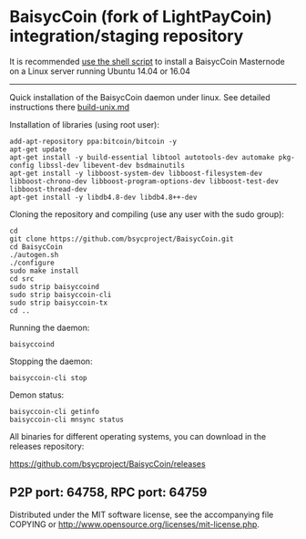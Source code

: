 BaisycCoin (fork of LightPayCoin) integration/staging repository
======================================


It is recommended [use the shell script](https://github.com/bsycproject/bsycinstall) to install a BaisycCoin Masternode on a Linux server running Ubuntu 14.04 or 16.04

***

Quick installation of the BaisycCoin daemon under linux. See detailed instructions there [build-unix.md](build-unix.md)

Installation of libraries (using root user):

    add-apt-repository ppa:bitcoin/bitcoin -y
    apt-get update
    apt-get install -y build-essential libtool autotools-dev automake pkg-config libssl-dev libevent-dev bsdmainutils
    apt-get install -y libboost-system-dev libboost-filesystem-dev libboost-chrono-dev libboost-program-options-dev libboost-test-dev libboost-thread-dev
    apt-get install -y libdb4.8-dev libdb4.8++-dev

Cloning the repository and compiling (use any user with the sudo group):

    cd
    git clone https://github.com/bsycproject/BaisycCoin.git
    cd BaisycCoin
    ./autogen.sh
    ./configure
    sudo make install
    cd src
    sudo strip baisyccoind
    sudo strip baisyccoin-cli
    sudo strip baisyccoin-tx
    cd ..

Running the daemon:

    baisyccoind 

Stopping the daemon:

    baisyccoin-cli stop

Demon status:

    baisyccoin-cli getinfo
    baisyccoin-cli mnsync status

All binaries for different operating systems, you can download in the releases repository:

https://github.com/bsycproject/BaisycCoin/releases

P2P port: 64758, RPC port: 64759
-
Distributed under the MIT software license, see the accompanying file COPYING or http://www.opensource.org/licenses/mit-license.php.
